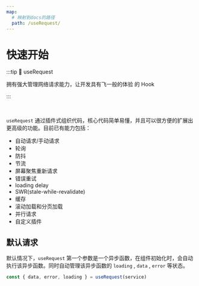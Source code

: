 ```yaml
---
map:
  # 映射到docs的路径
  path: /useRequest/
---
```


# 快速开始

:::tip 🚀 useRequest

拥有强大管理网络请求能力，让开发具有飞一般的体验 的 Hook

:::

<br />

`useRequest` 通过插件式组织代码，核心代码简单易懂，并且可以很方便的扩展出更高级的功能。目前已有能力包括：

- 自动请求/手动请求
- 轮询
- 防抖
- 节流
- 屏幕聚焦重新请求
- 错误重试
- loading delay
- SWR(stale-while-revalidate)
- 缓存
- 滚动加载和分页加载
- 并行请求
- 自定义插件

## 默认请求

默认情况下，`useRequest` 第一个参数是一个异步函数，在组件初始化时，会自动执行该异步函数。同时自动管理该异步函数的 `loading` , `data` , `error` 等状态。

```typescript
const { data, error, loading } = useRequest(service)
```

<br />

<demo src="./basic/demo/demo.vue"
  language="vue"
  title=""
  desc="默认发送获取请求"> </demo>
